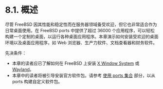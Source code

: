 # 8.1. 概述

尽管 FreeBSD 因其性能和稳定性而在服务器领域备受欢迎，但它也非常适合作为日常桌面使用。在 FreeBSD ports 中提供了超过 36000 个应用程序，可以轻松构建一个定制的桌面，以运行各种桌面应用程序。本章演示如何安装受欢迎的桌面环境以及桌面应用程序，如 Web 浏览器、生产力软件、文档查看器和财务软件。

先决条件：

- 本章的读者应已了解如何在 FreeBSD 上安装 [X Window System](https://docs.freebsd.org/en/books/handbook/x11/#x11) 或 [Wayland](https://docs.freebsd.org/en/books/handbook/wayland/#wayland)。
- 本章中的读者将被引导安装官方软件包。请参考 [使用 ports 集合](https://docs.freebsd.org/en/books/handbook/ports/#ports-using) 部分，以从 ports 构建自定义软件包。
